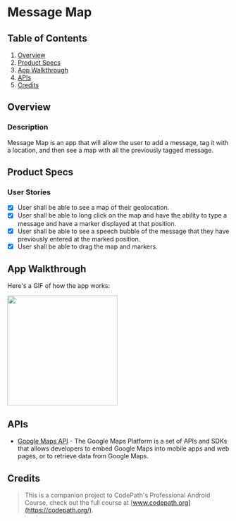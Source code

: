 # Message Map

## Table of Contents
1. [Overview](#Overview)
2. [Product Specs](#Product-Specs)
3. [App Walkthrough](#App-Walkthrough)
4. [APIs](#APIs)
5. [Credits](#Credits)

## Overview
### Description

Message Map is an app that will allow the user to add a message, tag it with a location, and then see a map with all the previously tagged message.

## Product Specs
### User Stories

- [x] User shall be able to see a map of their geolocation.
- [x] User shall be able to long click on the map and have the ability to type a message and have a marker displayed at that position.
- [x] User shall be able to see a speech bubble of the message that they have previously entered at the marked position.
- [x] User shall be able to drag the map and markers.

## App Walkthrough

Here's a GIF of how the app works:

<img src="ADD_GIF_LINK" width=250><br>

## APIs

- [Google Maps API](https://developers.google.com/maps/documentation) - The Google Maps Platform is a set of APIs and SDKs that allows developers to embed Google Maps into mobile apps and web pages, or to retrieve data from Google Maps.

## Credits

>This is a companion project to CodePath's Professional Android Course, check out the full course at [www.codepath.org](https://codepath.org/).
